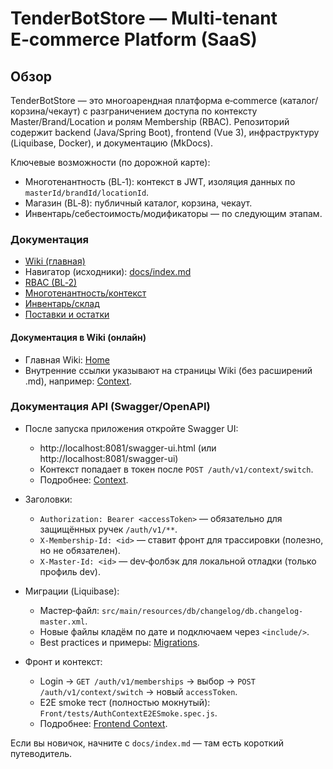# TenderBotStore — Multi‑tenant E‑commerce Platform (SaaS)

## Обзор

TenderBotStore — это многоарендная платформа e‑commerce (каталог/корзина/чекаут) с разграничением доступа по контексту
Master/Brand/Location и ролям Membership (RBAC). Репозиторий содержит backend (Java/Spring Boot), frontend (Vue 3),
инфраструктуру (Liquibase, Docker), и документацию (MkDocs).

Ключевые возможности (по дорожной карте):

- Многотенантность (BL‑1): контекст в JWT, изоляция данных по `masterId/brandId/locationId`.
- Магазин (BL‑8): публичный каталог, корзина, чекаут.
- Инвентарь/себестоимость/модификаторы — по следующим этапам.

### Документация

- [Wiki (главная)](wiki/home)
- Навигатор (исходники): [docs/index.md](docs/index.md)
- [RBAC (BL‑2)](wiki/rbac)
- [Многотенантность/контекст](wiki/multitenancy)
- [Инвентарь/склад](wiki/inventory)
- [Поставки и остатки](wiki/supplies-and-stock)

#### Документация в Wiki (онлайн)

- Главная Wiki: [Home](wiki/home)
- Внутренние ссылки указывают на страницы Wiki (без расширений .md), например: [Context](wiki/multitenancy).
### Документация API (Swagger/OpenAPI)

- После запуска приложения откройте Swagger UI:
    - http://localhost:8081/swagger-ui.html (или http://localhost:8081/swagger-ui)
    - Контекст попадает в токен после `POST /auth/v1/context/switch`.
  - Подробнее: [Context](wiki/multitenancy).

- Заголовки:
    - `Authorization: Bearer <accessToken>` — обязательно для защищённых ручек `/auth/v1/**`.
    - `X-Membership-Id: <id>` — ставит фронт для трассировки (полезно, но не обязателен).
    - `X-Master-Id: <id>` — dev‑фолбэк для локальной отладки (только профиль dev).

- Миграции (Liquibase):
    - Мастер‑файл: `src/main/resources/db/changelog/db.changelog-master.xml`.
    - Новые файлы кладём по дате и подключаем через `<include/>`.
  - Best practices и примеры: [Migrations](wiki/migrations).

- Фронт и контекст:
    - Login → `GET /auth/v1/memberships` → выбор → `POST /auth/v1/context/switch` → новый `accessToken`.
    - E2E smoke тест (полностью мокнутый): `Front/tests/AuthContextE2ESmoke.spec.js`.
  - Подробнее: [Frontend Context](wiki/frontend-context).

Если вы новичок, начните с `docs/index.md` — там есть короткий путеводитель.
